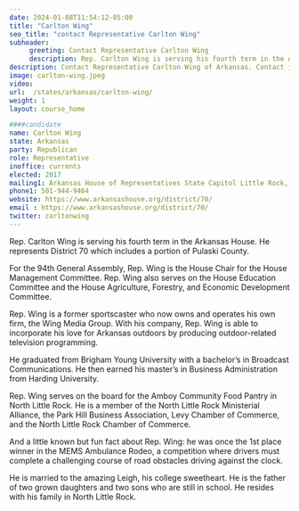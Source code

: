 ```yaml
---
date: 2024-01-08T11:54:12-05:00
title: "Carlton Wing"
seo_title: "contact Representative Carlton Wing"
subheader:
     greeting: Contact Representative Carlton Wing
     description: Rep. Carlton Wing is serving his fourth term in the Arkansas House. He represents District 70 which includes a portion of Pulaski County. For the 94th General Assembly, Rep. Wing is the House Chair for the House Management Committee.
description: Contact Representative Carlton Wing of Arkansas. Contact information for Carlton Wing includes email address, phone number, and mailing address.
image: carlton-wing.jpeg
video:
url:  /states/arkansas/carlton-wing/
weight: 1
layout: course_home

####candidate
name: Carlton Wing
state: Arkansas
party: Republican
role: Representative
inoffice: currents
elected: 2017
mailing1: Arkansas House of Representatives State Capitol Little Rock, AR 72201
phone1: 501-944-9464
website: https://www.arkansashouse.org/district/70/
email : https://www.arkansashouse.org/district/70/
twitter: carltonwing
---
```


Rep. Carlton Wing is serving his fourth term in the Arkansas House. He represents District 70 which includes a portion of Pulaski County.

For the 94th General Assembly, Rep. Wing is the House Chair for the House Management Committee. Rep. Wing also serves on the House Education Committee and the House Agriculture, Forestry, and Economic Development Committee.

Rep. Wing is a former sportscaster who now owns and operates his own firm, the Wing Media Group. With his company, Rep. Wing is able to incorporate his love for Arkansas outdoors by producing outdoor-related television programming.

He graduated from Brigham Young University with a bachelor’s in Broadcast Communications. He then earned his master’s in Business Administration from Harding University.

Rep. Wing serves on the board for the Amboy Community Food Pantry in North Little Rock. He is a member of the North Little Rock Ministerial Alliance, the Park Hill Business Association, Levy Chamber of Commerce, and the North Little Rock Chamber of Commerce.

And a little known but fun fact about Rep. Wing: he was once the 1st place winner in the MEMS Ambulance Rodeo, a competition where drivers must complete a challenging course of road obstacles driving against the clock.

He is married to the amazing Leigh, his college sweetheart. He is the father of two grown daughters and two sons who are still in school. He resides with his family in North Little Rock.
